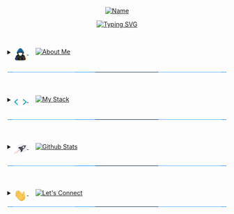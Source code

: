 <!-- Name Header -->
<p align="center">
<a href="#"><img src="https://readme-typing-svg.herokuapp.com?font=Varela+Round&size=20&pause=10000&color=00AFF0E1&center=true&vCenter=true&width=435&height=50&lines=Noor+Chasib" alt="Name" /></a>
</p>
<p align="center">
<a href="#"><img src="https://readme-typing-svg.herokuapp.com?font=Varela+Round&size=30&pause=1500&color=36BCF7&center=true&width=600&height=50&lines=Full-Stack+Web+Developer;Lighthouse+Labs+Graduate;Bachelor+of+Science" alt="Typing SVG" /></a>
</p>

##
<br>

<!-- About Me -->

<details> 
  <summary>
      <a href="#/"> 
	<img align="middle" src="https://github.com/NoorChasib/NoorChasib/blob/main/img/about_me.gif" width="30">
      </a>
      &nbsp;&nbsp;&nbsp;
<a href="#"><img align="top" src="https://readme-typing-svg.herokuapp.com?font=Varela+Round&size=25&duration=3000&pause=5000&color=C9D1D9&multiline=true&width=200&height=40&lines=About+Me" alt="About Me" /></a>
  </summary>
  

<br>

<p>
<a href="#/"><img align="middle" src="https://github.com/NoorChasib/NoorChasib/blob/main/img/arrow6.gif" width="23"></a>
&nbsp;
<a href="#"><img align="top" src="https://readme-typing-svg.herokuapp.com?font=Varela+Round&size=20&pause=5000&color=C9D1D9&multiline=true&repeat=false&width=800&height=40&lines=Full-stack+web+developer+based+out+of+Victoria%2C+BC" alt="Line 1" />
</a>
</p>	
	
<p>
<a href="#/"><img align="middle" src="https://github.com/NoorChasib/NoorChasib/blob/main/img/arrow6.gif" width="23"></a>
&nbsp;
<a href="#"><img align="top" src="https://readme-typing-svg.herokuapp.com?font=Varela+Round&size=20&pause=5000&color=C9D1D9&multiline=true&repeat=false&width=800&height=40&lines=Background+in+Microbiology+and+Event+Management" alt="Line 2" />
</a>
</p>
	
<p>
<a href="#/"><img align="middle" src="https://github.com/NoorChasib/NoorChasib/blob/main/img/arrow6.gif" width="23"></a>
&nbsp;
<a href="#"><img align="top" src="https://readme-typing-svg.herokuapp.com?font=Varela+Round&size=20&pause=5000&color=C9D1D9&multiline=true&repeat=false&width=800&height=40&lines=Particulary+interested+in+app+development" alt="Line 3" />
</a>
</p>
	
<p>
<a href="#/"><img align="middle" src="https://github.com/NoorChasib/NoorChasib/blob/main/img/arrow6.gif" width="23"></a>
&nbsp;
<a href="#/"><img align="top" src="https://readme-typing-svg.herokuapp.com?font=Varela+Round&size=20&pause=5000&color=C9D1D9&multiline=true&repeat=false&width=800&height=40&lines=Always+looking+to+learn+new+things+and+try+new+experiences!" alt="Line 4" />
</a>
</p>

<br>
<br>
</details>

<a href="#/"><img src="https://github.com/NoorChasib/NoorChasib/blob/main/img/line3.gif" width="100%" height="5"></a>

<br>
<br>

<!-- My Stack -->

<details> 
  <summary>
      <a href="#/"> 
        <img align="middle" src="https://github.com/NoorChasib/NoorChasib/blob/main/img/skills.gif" width="30">
      </a>
	  &nbsp;&nbsp;&nbsp;
	<a href="#/"><img align="top" src="https://readme-typing-svg.herokuapp.com?font=Varela+Round&size=25&duration=3000&pause=5000&color=C9D1D9&multiline=true&width=200&height=40&lines=My+Stack" alt="My Stack"/></a>
	  </a>

  </summary>
  
<br>	

<p>
<a href="#/"><img align="middle" src="https://github.com/NoorChasib/NoorChasib/blob/main/img/bulb.gif" width="25"></a>
&nbsp;
<a href="#/"><img align="top" src="https://readme-typing-svg.herokuapp.com?font=Varela+Round&size=21&pause=5000&color=C9D1D9&multiline=true&repeat=false&width=300&height=40&lines=What+I+use" alt="Line 5" />
</a>
</p>

<a href="#/"><img alt="Axios" src="https://img.shields.io/badge/-Axios-5A29E4?logo=axios&logoColor=white&style=for-the-badge"></a>
<a href="#/"><img alt="Babel" src="https://img.shields.io/badge/-Babel-F9DC3E?logo=babel&logoColor=white&style=for-the-badge"></a>
<a href="#/"><img alt="Chai" src="https://img.shields.io/badge/-Chai-A30701?logo=chai&logoColor=white&style=for-the-badge"></a>
<a href="#/"><img alt="CSS3" src="https://img.shields.io/badge/-CSS3-1572B6?logo=css3&logoColor=white&style=for-the-badge"></a>
<a href="#/"><img alt="Cypress" src="https://img.shields.io/badge/-Cypress-17202C?logo=cypress&logoColor=white&style=for-the-badge"></a>
<a href="#/"><img alt="Docker" src="https://img.shields.io/badge/-Docker-2496ED?logo=docker&logoColor=white&style=for-the-badge"></a>
<a href="#/"><img alt="Express.js" src="https://img.shields.io/badge/-Express.js-000000?logo=express&logoColor=white&style=for-the-badge"></a>
<a href="#/"><img alt="HTML5" src="https://img.shields.io/badge/-HTML5-E34F26?logo=html5&logoColor=white&style=for-the-badge"></a>
<a href="#/"><img alt="Javascript" src="https://img.shields.io/badge/-Javascript-F7DF1E?logo=javascript&logoColor=white&style=for-the-badge"></a>
<a href="#/"><img alt="Jest" src="https://img.shields.io/badge/-Jest-C21325?logo=jest&logoColor=white&style=for-the-badge"></a>
<a href="#/"><img alt="jQuery" src="https://img.shields.io/badge/-jQuery-0769AD?logo=jquery&logoColor=white&style=for-the-badge"></a>
<a href="#/"><img alt="Lightroom" src="https://img.shields.io/badge/-Lightroom-31A8FF?logo=adobe-lightroom&logoColor=white&style=for-the-badge"></a>
<a href="#/"><img alt="Mocha" src="https://img.shields.io/badge/-Mocha-8D6748?logo=mocha&logoColor=white&style=for-the-badge"></a>
<a href="#/"><img alt="MySQL" src="https://img.shields.io/badge/-MySQL-4479A1?logo=mysql&logoColor=white&style=for-the-badge"></a>
<a href="#/"><img alt="NGINX" src="https://img.shields.io/badge/-NGINX-009639?logo=nginx&logoColor=white&style=for-the-badge"></a>
<a href="#/"><img alt="Node.JS" src="https://img.shields.io/badge/-Node.JS-339933?logo=node.js&logoColor=white&style=for-the-badge"></a>
<a href="#/"><img alt="Nodemon" src="https://img.shields.io/badge/-Nodemon-76D04B?logo=nodemon&logoColor=white&style=for-the-badge"></a>
<a href="#/"><img alt="npm" src="https://img.shields.io/badge/-npm-CB3837?logo=npm&logoColor=white&style=for-the-badge"></a>
<a href="#/"><img alt="Portainer" src="https://img.shields.io/badge/-Portainer-13BEF9?logo=portainer&logoColor=white&style=for-the-badge"></a>
<a href="#/"><img alt="PostgreSQL" src="https://img.shields.io/badge/-PostgreSQL-4169E1?logo=postgresql&logoColor=white&style=for-the-badge"></a>
<a href="#/"><img alt="Rails" src="https://img.shields.io/badge/-Rails-CC0000?logo=ruby-on-rails&logoColor=white&style=for-the-badge"></a>
<a href="#/"><img alt="React" src="https://img.shields.io/badge/-React-61DAFB?logo=react&logoColor=white&style=for-the-badge"></a>
<a href="#/"><img alt="Ruby" src="https://img.shields.io/badge/-Ruby-CC342D?logo=ruby&logoColor=white&style=for-the-badge"></a>
<a href="#/"><img alt="Sass" src="https://img.shields.io/badge/-Sass-CC6699?logo=sass&logoColor=white&style=for-the-badge"></a>
<a href="#/"><img alt="Socket.io" src="https://img.shields.io/badge/-Socket.io-010101?logo=socket.io&logoColor=white&style=for-the-badge"></a>
<a href="#/"><img alt="Storybook" src="https://img.shields.io/badge/-Storybook-FF4785?logo=storybook&logoColor=white&style=for-the-badge"></a>
<a href="#/"><img alt="Vercel" src="https://img.shields.io/badge/-Vercel-000000?logo=vercel&logoColor=white&style=for-the-badge"></a>
<a href="#/"><img alt="Webpack" src="https://img.shields.io/badge/-Webpack-8DD6F9?logo=webpack&logoColor=white&style=for-the-badge"></a>
<a href="#/"><img alt="Zapier" src="https://img.shields.io/badge/-Zapier-FF4A00?logo=zapier&logoColor=white&style=for-the-badge"></a>
<a href="#/"><img alt="Zoho" src="https://img.shields.io/badge/-Zoho-C8202B?logo=zoho&logoColor=white&style=for-the-badge"></a>


<br>
<br>

<p>
<a href="#/"><img align="middle" src="https://github.com/NoorChasib/NoorChasib/blob/main/img/bulb.gif" width="25"></a>
&nbsp;
<a href="#/"><img align="top" src="https://readme-typing-svg.herokuapp.com?font=Varela+Round&size=21&pause=5000&color=C9D1D9&multiline=true&repeat=false&width=300&height=40&lines=What+I'm+currently+learning" alt="Line 6" />
</a>
</p>

<a href="#/"><img alt="TailwindCSS" src="https://img.shields.io/badge/-Tailwind%20CSS-06B6D4?logo=tailwindcss&logoColor=white&style=for-the-badge"></a>
<a href="#/"><img alt="Typescript" src="https://img.shields.io/badge/-Typescript-3178C6?logo=typescript&logoColor=white&style=for-the-badge"></a>



<br>
<br>

<p>
<a href="#/"><img align="middle" src="https://github.com/NoorChasib/NoorChasib/blob/main/img/bulb.gif" width="25"></a>
&nbsp;
<a href="#/"><img align="top" src="https://readme-typing-svg.herokuapp.com?font=Varela+Round&size=21&pause=5000&color=C9D1D9&multiline=true&repeat=false&width=300&height=40&lines=What+I'd+like+to+learn" alt="Line 7" />
</a>
</p>

<a href="#/"><img alt="React Native" src="https://img.shields.io/badge/-React%20Native-61DAFB?logo=react&logoColor=white&style=for-the-badge"></a>
<a href="#/"><img alt="Svelte" src="https://img.shields.io/badge/-Svelte-FF3E00?logo=svelte&logoColor=white&style=for-the-badge"></a>
<a href="#/"><img alt="Swift" src="https://img.shields.io/badge/-Swift-F05138?logo=swift&logoColor=white&style=for-the-badge"></a>
<a href="#/"><img alt="Tailwind CSS" src="https://img.shields.io/badge/-Tailwind%20CSS-06B6D4?logo=tailwind-css&logoColor=white&style=for-the-badge"></a>



<br>
<br>
</details>

<a href="#/"><img src="https://github.com/NoorChasib/NoorChasib/blob/main/img/line3.gif" width="100%" height="5"></a>

<br>
<br>

<!-- Github Stats -->

<details> 
  <summary>
      <a href="#/"> 
        <img align="middle" src="https://github.com/NoorChasib/NoorChasib/blob/main/img/rocket.gif" width="30">
      </a>
	  &nbsp;&nbsp;&nbsp;
	<a href="#/"><img align="top" src="https://readme-typing-svg.herokuapp.com?font=Varela+Round&size=25&duration=3000&pause=5000&color=C9D1D9&multiline=true&width=200&height=40&lines=Github+Stats" alt="Github Stats"/></a>
	  
  </summary>
	
  <br>
  <br>
	
<div align="center">
  <a href="#/">   
  <img height="180em" src="https://github-readme-stats-a4kc.vercel.app/api?username=NoorChasib&include_all_commits=true&count_private=true&show_icons=true&line_height=20&theme=react" /> 
  <img height="180em" src="https://github-readme-stats-a4kc.vercel.app/api/top-langs/?username=NoorChasib&layout=compact&show_icons=true&langs_count=8&line_height=20&theme=react" />
  </a>
</div>

<br>
<br>
</details>

<a href="#/"><img src="https://github.com/NoorChasib/NoorChasib/blob/main/img/line3.gif" width="100%" height="5"></a>

<br>
<br>


<!-- Let's Connect -->

<details> 
  <summary>
      <a href="#/"> 
        <img align="middle" src="https://github.com/NoorChasib/NoorChasib/blob/main/img/waving.gif" width="30">
      </a>
	  &nbsp;&nbsp;&nbsp;
	<a href="#/"><img align="top" src="https://readme-typing-svg.herokuapp.com?font=Varela+Round&size=25&duration=3000&pause=5000&color=C9D1D9&multiline=true&width=200&height=40&lines=Let's+Connect" alt="Let's Connect"/></a>
	  
  </summary>
	
  <br>
  <br>
	
<a href="#/"> 
<img align="bottom" src="https://github.com/NoorChasib/NoorChasib/blob/main/img/rightarrow.gif" width="30">
</a>
&nbsp;
<a href="https://www.linkedin.com/in/noor-chasib-1875131b1/" target="_blank">
<img alt="Linkedin" src="https://img.shields.io/badge/-LinkedIn-0A66C2?logo=linkedin&logoColor=white&style=for-the-badge" style="margin-bottom: 5px;">
</a>
<br>
<br>
<a href="#/"> 
<img align="bottom" src="https://github.com/NoorChasib/NoorChasib/blob/main/img/rightarrow.gif" width="30">
</a>
&nbsp;
<a href="mailto:noorchasib@gmail.com?subject=Found%20you%20on%20Github!&body=Hi%20Noor%2C" target="_blank">	
<img alt="Email" src="https://img.shields.io/badge/-Email-EA4335?logo=gmail&logoColor=white&style=for-the-badge" style="margin-bottom: 5px;">
</a>
<br>
<br>
<a href="#/"> 
<img align="bottom" src="https://github.com/NoorChasib/NoorChasib/blob/main/img/rightarrow.gif" width="30">
</a>
&nbsp;
<a href="https://www.noorchasib.com" target="_blank">
<img alt="Linkedin" src="https://img.shields.io/badge/-Website-1f3a54?logo=webflow&logoColor=white&style=for-the-badge" style="margin-bottom: 5px;">
</a>
</details>
<a href="#/"><img src="https://github.com/NoorChasib/NoorChasib/blob/main/img/line3.gif" width="100%" height="5"></a>

<br>
<br>

